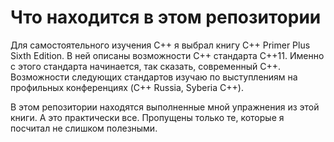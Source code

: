 # Что находится в этом репозитории
Для самостоятельного изучения C++ я выбрал книгу C++ Primer Plus Sixth Edition. В ней описаны возможности C++ стандарта C++11. Именно с этого стандарта начинается, так сказать, современный C++. Возможности следующих стандартов изучаю по выступлениям на профильных конференциях (C++ Russia, Syberia C++).

В этом репозитории находятся выполненные мной упражнения из этой книги. А это практически все. Пропущены только те, которые я посчитал не слишком полезными.
